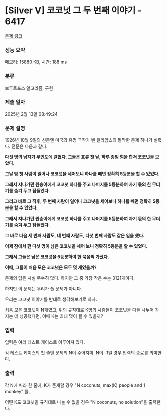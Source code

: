 # [Silver V] 코코넛 그 두 번째 이야기 - 6417 

[문제 링크](https://www.acmicpc.net/problem/6417) 

### 성능 요약

메모리: 15880 KB, 시간: 188 ms

### 분류

브루트포스 알고리즘, 구현

### 제출 일자

2025년 2월 13일 08:49:24

### 문제 설명

<p>1926년 10월 9일의 신문엔 미국의 유명 극작가 벤 윌리암스의 짤막한 문제 하나가 실렸다. 전문은 다음과 같다.</p>

<p><strong>다섯 명의 남자가 무인도에 갇혔다. 그들은 표류 첫 날, 하루 종일 힘을 합쳐 코코넛을 모았다. </strong></p>

<p><strong>그날 밤 첫 사람이 일어나 코코넛을 세어보니 하나를 빼면 정확히 5등분을 할 수 있었다.</strong></p>

<p><strong>그래서 지나가던 원숭이에게 코코넛 하나를 주고 나머지를 5등분하여 자기 몫의 한 무더기를 숨겨 두고 잠들었다. </strong></p>

<p><strong>그리고 바로 그 직후, 두 번째 사람이 일어나 코코넛을 세어보니 하나를 빼면 정확히 5등분을 할 수 있었다.</strong></p>

<p><strong>그래서 지나가던 원숭이에게 코코넛 하나를 주고 나머지를 5등분하여 자기 몫의 한 무더기를 숨겨 두고 잠들었다. </strong></p>

<p><strong>그 바로 다음 세 번째 사람도, 네 번째 사람도, 다섯 번째 사람도 같은 일을 했다. </strong></p>

<p><strong>이제 잠에서 깬 다섯 명이 남은 코코넛을 세어 보니 정확히 5등분을 할 수 있었다. </strong></p>

<p><strong>그래서 그들은 남은 코코넛을 5등분하여 한 묶음씩 가졌다. </strong></p>

<p><strong>이때, 그들이 처음 모은 코코넛은 모두 몇 개였을까?</strong></p>

<p>문제의 답은 사실 무수히 많다. 하지만 그 중 가장 작은 수는 3121개이다.</p>

<p>하지만 이 문제는 우리가 풀 문제가 아니다.</p>

<p>우리는 코코넛 이야기를 반대로 생각해보기로 하자.</p>

<p>처음 모은 코코넛이 N개였고, 위의 규칙대로 K명의 사람들이 코코넛을 다들 나누어 가지는 데 성공했다면, 이때 K는 최대 몇이 될 수 있을까?</p>

### 입력 

 <p>입력은 여러 테스트 케이스로 이루어져 있다.</p>

<p>각 테스트 케이스의 첫 줄엔 문제의 N이 주어지며, N이 -1일 경우 입력의 종료를 의미한다.</p>

### 출력 

 <p>각 N에 따라 한 줄에, K가 존재할 경우 "N coconuts, max(K) people and 1 monkey" 를,</p>

<p>어떤 K도 코코넛을 규칙대로 나눌 수 없을 경우 "N coconuts, no solution"을 출력한다.</p>

